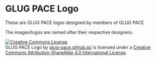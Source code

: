 # GLUG PACE Logo

These are GLUG PACE logos designed by members of GLUG PACE

The images/logos are named after their respective designers.








<a rel="license" href="http://creativecommons.org/licenses/by-sa/4.0/"><img alt="Creative Commons License" style="border-width:0" src="https://i.creativecommons.org/l/by-sa/4.0/88x31.png" /></a><br /><span xmlns:dct="http://purl.org/dc/terms/" href="http://purl.org/dc/dcmitype/StillImage" property="dct:title" rel="dct:type">GLUG PACE Logo</span> by <a xmlns:cc="http://creativecommons.org/ns#" href="glug-pace.github.io/" property="cc:attributionName" rel="cc:attributionURL">glug-pace.github.io/</a> is licensed under a <a rel="license" href="http://creativecommons.org/licenses/by-sa/4.0/">Creative Commons Attribution-ShareAlike 4.0 International License</a>.
